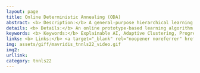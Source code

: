 ```yaml
---
layout: page
title: Online Deterministic Annealing (ODA)
abstract: <b> Description:</b> A general-purpose hierarchical learning model designed to meet the needs of applications in which computational resources are limited, and robustness and interpretability are prioritized.
details: <b> Details:</b> An online prototype-based learning algorithm based on annealing optimization that is formulated as a recursive gradient-free stochastic approximation algorithm. 
keywords: <b> Keywords:</b> Explainable AI, Adaptive Clustering, Progressive Classification, Progressive Function Approximation, Explainable Reinforcement Learning.
links: <b> Links:</b> <a target="_blank" rel="noopener noreferrer" href="https://ieeexplore.ieee.org/document/10002308">(TAC22)</a> <a target="_blank" rel="noopener noreferrer" href="https://ieeexplore.ieee.org/document/9674199">(TNNLS22)</a> <a target="_blank" rel="noopener noreferrer" href="https://github.com/MavridisChristos/OnlineDeterministicAnnealing">(GitHub)</a>
img: assets/giff/mavridis_tnnls22_video.gif
img2: 
urllink: 
category: tnnls22
---
```

